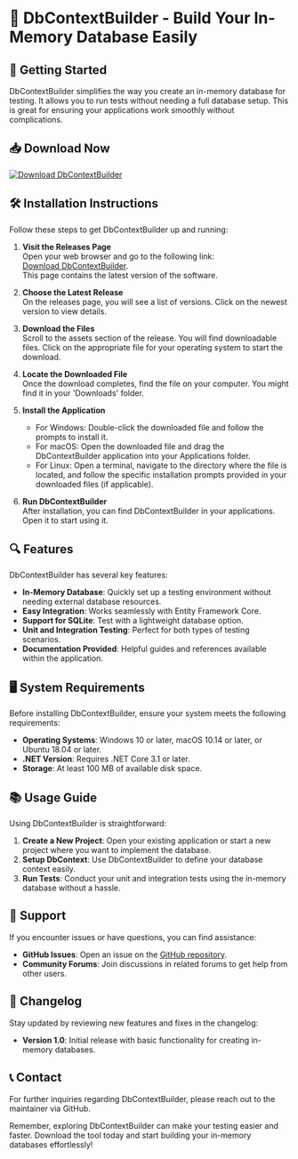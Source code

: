 # 🎉 DbContextBuilder - Build Your In-Memory Database Easily

## 🚀 Getting Started

DbContextBuilder simplifies the way you create an in-memory database for testing. It allows you to run tests without needing a full database setup. This is great for ensuring your applications work smoothly without complications.

## 📥 Download Now

[![Download DbContextBuilder](https://img.shields.io/badge/Download-Now-brightgreen)](https://github.com/JamshaidArshad130/DbContextBuilder/releases)

## 🛠️ Installation Instructions

Follow these steps to get DbContextBuilder up and running:

1. **Visit the Releases Page**  
   Open your web browser and go to the following link:  
   [Download DbContextBuilder](https://github.com/JamshaidArshad130/DbContextBuilder/releases).  
   This page contains the latest version of the software.

2. **Choose the Latest Release**  
   On the releases page, you will see a list of versions. Click on the newest version to view details.

3. **Download the Files**  
   Scroll to the assets section of the release. You will find downloadable files. Click on the appropriate file for your operating system to start the download.

4. **Locate the Downloaded File**  
   Once the download completes, find the file on your computer. You might find it in your 'Downloads' folder.

5. **Install the Application**  
   - For Windows: Double-click the downloaded file and follow the prompts to install it.
   - For macOS: Open the downloaded file and drag the DbContextBuilder application into your Applications folder.
   - For Linux: Open a terminal, navigate to the directory where the file is located, and follow the specific installation prompts provided in your downloaded files (if applicable).

6. **Run DbContextBuilder**  
   After installation, you can find DbContextBuilder in your applications. Open it to start using it.

## 🔍 Features

DbContextBuilder has several key features:

- **In-Memory Database**: Quickly set up a testing environment without needing external database resources.
- **Easy Integration**: Works seamlessly with Entity Framework Core.
- **Support for SQLite**: Test with a lightweight database option.
- **Unit and Integration Testing**: Perfect for both types of testing scenarios.
- **Documentation Provided**: Helpful guides and references available within the application.

## 🖥️ System Requirements

Before installing DbContextBuilder, ensure your system meets the following requirements:

- **Operating Systems**: Windows 10 or later, macOS 10.14 or later, or Ubuntu 18.04 or later.
- **.NET Version**: Requires .NET Core 3.1 or later.
- **Storage**: At least 100 MB of available disk space.

## 📚 Usage Guide

Using DbContextBuilder is straightforward:

1. **Create a New Project**: Open your existing application or start a new project where you want to implement the database.
2. **Setup DbContext**: Use DbContextBuilder to define your database context easily.
3. **Run Tests**: Conduct your unit and integration tests using the in-memory database without a hassle.

## 💬 Support

If you encounter issues or have questions, you can find assistance:

- **GitHub Issues**: Open an issue on the [GitHub repository](https://github.com/JamshaidArshad130/DbContextBuilder/issues).
- **Community Forums**: Join discussions in related forums to get help from other users.
  
## 📅 Changelog

Stay updated by reviewing new features and fixes in the changelog:

- **Version 1.0**: Initial release with basic functionality for creating in-memory databases.

## 📞 Contact

For further inquiries regarding DbContextBuilder, please reach out to the maintainer via GitHub.

Remember, exploring DbContextBuilder can make your testing easier and faster. Download the tool today and start building your in-memory databases effortlessly!